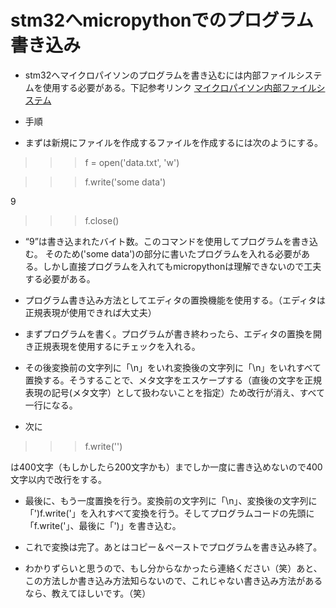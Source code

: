 # stm32へmicropythonでのプログラム書き込み

- stm32へマイクロパイソンのプログラムを書き込むには内部ファイルシステムを使用する必要がある。下記参考リンク
[マイクロパイソン内部ファイルシステム](https://micropython-docs-ja.readthedocs.io/ja/latest/esp8266/tutorial/filesystem.html)

- 手順
- まずは新規にファイルを作成するファイルを作成するには次のようにする。

>>>f = open('data.txt', 'w')

>>>f.write('some data')

9

>>>f.close()

- “9”は書き込まれたバイト数。このコマンドを使用してプログラムを書き込む。
そのため('some data')の部分に書いたプログラムを入れる必要がある。しかし直接プログラムを入れてもmicropythonは理解できないので工夫する必要がある。

- プログラム書き込み方法としてエディタの置換機能を使用する。（エディタは正規表現が使用できれば大丈夫）

- まずプログラムを書く。プログラムが書き終わったら、エディタの置換を開き正規表現を使用するにチェックを入れる。

- その後変換前の文字列に「\n」をいれ変換後の文字列に「\\n」をいれすべて置換する。そうすることで、メタ文字をエスケープする（直後の文字を正規表現の記号(メタ文字）として扱わないことを指定）ため改行が消え、すべて一行になる。

- 次に

>>>f.write('')

は400文字（もしかしたら200文字かも）までしか一度に書き込めないので400文字以内で改行をする。

- 最後に、もう一度置換を行う。変換前の文字列に「\n」、変換後の文字列に「')f.write('」を入れすべて変換を行う。そしてプログラムコードの先頭に「f.write('」、最後に「')」を書き込む。

- これで変換は完了。あとはコピー＆ペーストでプログラムを書き込み終了。

- わかりずらいと思うので、もし分からなかったら連絡ください（笑）あと、この方法しか書き込み方法知らないので、これじゃない書き込み方法があるなら、教えてほしいです。（笑）
